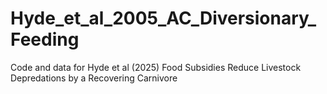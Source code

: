 # Hyde_et_al_2005_AC_Diversionary_Feeding
Code and data for Hyde et al (2025) Food Subsidies Reduce Livestock Depredations by a Recovering Carnivore

